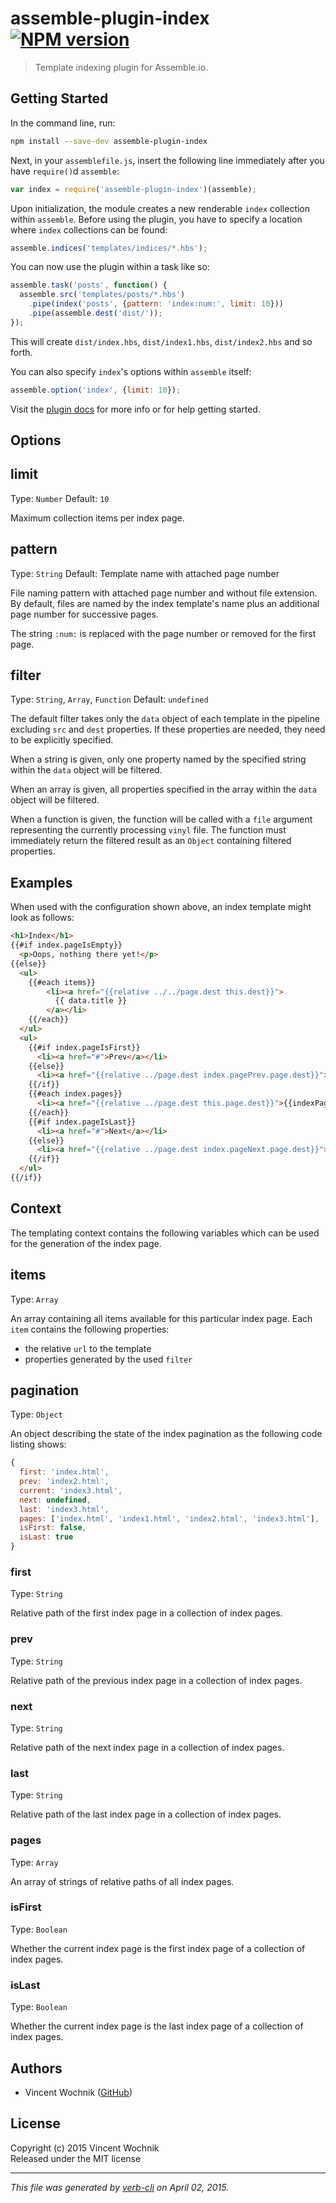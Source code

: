 # assemble-plugin-index [![NPM version](https://badge.fury.io/js/assemble-plugin-index.svg)](http://badge.fury.io/js/assemble-plugin-index)

> Template indexing plugin for Assemble.io.

## Getting Started
In the command line, run:

```bash
npm install --save-dev assemble-plugin-index
```

Next, in your `assemblefile.js`, insert the following line immediately after you have `require()`d `assemble`:

```js
var index = require('assemble-plugin-index')(assemble);
```

Upon initialization, the module creates a new renderable `index` collection within `assemble`. Before using the plugin, you have to specify a location where `index` collections can be found:

```js
assemble.indices('templates/indices/*.hbs');
```

You can now use the plugin within a task like so:

```js
assemble.task('posts', function() {
  assemble.src('templates/posts/*.hbs')
    .pipe(index('posts', {pattern: 'index:num:', limit: 10}))
    .pipe(assemble.dest('dist/'));
});
```

This will create `dist/index.hbs`, `dist/index1.hbs`, `dist/index2.hbs` and so forth.

You can also specify `index`'s options within `assemble` itself:

```js
assemble.option('index', {limit: 10});
```

Visit the [plugin docs](http://assemble.io/plugins/) for more info or for help getting started.


## Options
## limit
Type: `Number`
Default: `10`

Maximum collection items per index page.

## pattern
Type: `String`
Default: Template name with attached page number

File naming pattern with attached page number and without file extension.
By default, files are named by the index template's name plus an additional page number for successive pages.

The string `:num:` is replaced with the page number or removed for
the first page.

## filter
Type: `String`, `Array`, `Function`
Default: `undefined`

The default filter takes only the `data` object of each template in the pipeline excluding `src` and `dest` properties. If these properties are needed, they need to be explicitly specified.

When a string is given, only one property named by the specified string within the `data` object will be filtered.

When an array is given, all properties specified in the array within the `data` object will be filtered.

When a function is given, the function will be called with a `file` argument representing the currently processing `vinyl` file. The function must immediately return the filtered result as an `Object` containing filtered properties.


## Examples
When used with the configuration shown above, an index template might look as follows:

```html
<h1>Index</h1>
{{#if index.pageIsEmpty}}
  <p>Oops, nothing there yet!</p>
{{else}}
  <ul>
    {{#each items}}
        <li><a href="{{relative ../../page.dest this.dest}}">
          {{ data.title }}
        </a></li>
    {{/each}}
  </ul>
  <ul>
    {{#if index.pageIsFirst}}
      <li><a href="#">Prev</a></li>
    {{else}}
      <li><a href="{{relative ../page.dest index.pagePrev.page.dest}}">Prev</a></li>
    {{/if}}
    {{#each index.pages}}
      <li><a href="{{relative ../page.dest this.page.dest}}">{{indexPage}}</a></li>
    {{/each}}
    {{#if index.pageIsLast}}
      <li><a href="#">Next</a></li>
    {{else}}
      <li><a href="{{relative ../page.dest index.pageNext.page.dest}}">Next</a></li>
    {{/if}}
  </ul>
{{/if}}
```


## Context
The templating context contains the following variables which can be used for the generation of the index page.

## items
Type: `Array`

An array containing all items available for this particular index page. Each `item` contains the following properties:

* the relative `url` to the template
* properties generated by the used `filter`

## pagination
Type: `Object`

An object describing the state of the index pagination as the following code listing shows:

```js
{
  first: 'index.html',
  prev: 'index2.html',
  current: 'index3.html',
  next: undefined,
  last: 'index3.html',
  pages: ['index.html', 'index1.html', 'index2.html', 'index3.html'],
  isFirst: false,
  isLast: true
}
```

### first
Type: `String`

Relative path of the first index page in a collection of index pages.

### prev
Type: `String`

Relative path of the previous index page in a collection of index pages.

### next
Type: `String`

Relative path of the next index page in a collection of index pages.

### last
Type: `String`

Relative path of the last index page in a collection of index pages.

### pages
Type: `Array`

An array of strings of relative paths of all index pages.

### isFirst
Type: `Boolean`

Whether the current index page is the first index page of a collection of index pages.

### isLast
Type: `Boolean`

Whether the current index page is the last index page of a collection of index pages.


## Authors
* Vincent Wochnik ([GitHub](https://github.com/vwochnik))


## License
Copyright (c) 2015 Vincent Wochnik  
Released under the MIT license

***

_This file was generated by [verb-cli](https://github.com/assemble/verb-cli) on April 02, 2015._
